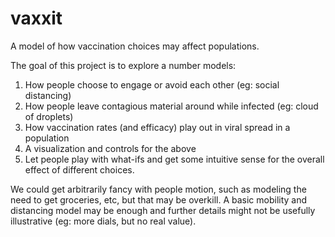 # vaxxit
A model of how vaccination choices may affect populations.

The goal of this project is to explore a number models:
1. How people choose to engage or avoid each other (eg: social distancing)
2. How people leave contagious material around while infected (eg: cloud of droplets)
3. How vaccination rates (and efficacy) play out in viral spread in a population
4. A visualization and controls for the above
5. Let people play with what-ifs and get some intuitive sense for the overall effect of different choices.

We could get arbitrarily fancy with people motion, such as modeling the need to get groceries, etc, but that may be overkill. A basic mobility and distancing model may be enough and further details might not be usefully illustrative (eg: more dials, but no real value). 

